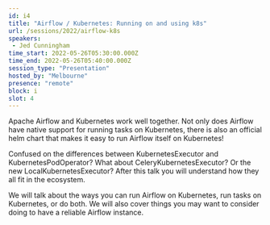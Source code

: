 ```yaml
---
id: i4
title: "Airflow / Kubernetes: Running on and using k8s"
url: /sessions/2022/airflow-k8s
speakers:
 - Jed Cunningham
time_start: 2022-05-26T05:30:00.000Z
time_end: 2022-05-26T05:40:00.000Z
session_type: "Presentation"
hosted_by: "Melbourne"
presence: "remote"
block: i
slot: 4
---
```


Apache Airflow and Kubernetes work well together. Not only does Airflow have native support for running tasks on Kubernetes, there is also an official helm chart that makes it easy to run Airflow itself on Kubernetes!
 
 
 
 Confused on the differences between KubernetesExecutor and KubernetesPodOperator? What about CeleryKubernetesExecutor? Or the new LocalKubernetesExecutor? After this talk you will understand how they all fit in the ecosystem.
 
 
 
 We will talk about the ways you can run Airflow on Kubernetes, run tasks on Kubernetes, or do both. We will also cover things you may want to consider doing to have a reliable Airflow instance.